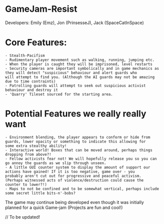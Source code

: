 # GameJam-Resist

Developers: 
    Emily (Emz), 
    Jon (PrinsesseJ), 
    Jack (SpaceCatInSpace)
# Core Features: 

    - Stealth-Pacifism
    - Rudimentary player movement such as walking, running, jumping etc.
    - When the player is caught they will be imprisoned, level restarts
    - Security cameras are important symbolically and in game mechanics as they will detect "suspicious" behaviour and alert guards who         will attempt to find you. (Although the AI guards may not be amazing due to time contraints)
    - Patrolling guards will attempt to seek out suspicious activist behaviour and destroy it
    - 'Quarry' Tileset sourced for the starting area.

# Potential Features we really really want

    - Environment blending, the player appears to conform or hide from guards, lower opacity or something to indicate this allowing for         some extra stealthy ability!
    - Interactive world! Boxes that can be moved around, perhaps things dropping from above?!
    - Fellow activists fear not! We will hopefully release you so you can go annoy the guards as we slip through unseen.
    - A little GUI counter system to display the amount of support our actions have gained! If it is too negative, game over - you               probably aren't cut out for progressive and peaceful activism. (Perhaps witnessed acts of violence/destruction could cause the             counter to lower?!)
    - Maps to not be confined and to be somewhat vertical, perhaps include some secret little bits-n'-bobs?

The game may continue being developed even though it was initially planned for a quick Game-jam (Projects are fun and cool!)

// To be updated!
